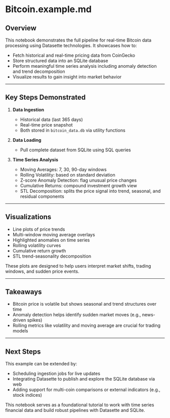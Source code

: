 # Bitcoin.example.md

## Overview

This notebook demonstrates the full pipeline for real-time Bitcoin data processing using Datasette technologies. It showcases how to:

- Fetch historical and real-time pricing data from CoinGecko
- Store structured data into an SQLite database
- Perform meaningful time series analysis including anomaly detection and trend decomposition
- Visualize results to gain insight into market behavior

---

## Key Steps Demonstrated

1. **Data Ingestion**
   - Historical data (last 365 days)
   - Real-time price snapshot
   - Both stored in `bitcoin_data.db` via utility functions

2. **Data Loading**
   - Pull complete dataset from SQLite using SQL queries

3. **Time Series Analysis**
   - Moving Averages: 7, 30, 90-day windows
   - Rolling Volatility: based on standard deviation
   - Z-score Anomaly Detection: flag unusual price changes
   - Cumulative Returns: compound investment growth view
   - STL Decomposition: splits the price signal into trend, seasonal, and residual components

---

## Visualizations

- Line plots of price trends
- Multi-window moving average overlays
- Highlighted anomalies on time series
- Rolling volatility curves
- Cumulative return growth
- STL trend-seasonality decomposition

These plots are designed to help users interpret market shifts, trading windows, and sudden price events.

---

## Takeaways

- Bitcoin price is volatile but shows seasonal and trend structures over time
- Anomaly detection helps identify sudden market moves (e.g., news-driven spikes)
- Rolling metrics like volatility and moving average are crucial for trading models

---

## Next Steps

This example can be extended by:
- Scheduling ingestion jobs for live updates
- Integrating Datasette to publish and explore the SQLite database via web
- Adding support for multi-coin comparisons or external indicators (e.g., stock indices)

This notebook serves as a foundational tutorial to work with time series financial data and build robust pipelines with Datasette and SQLite.
